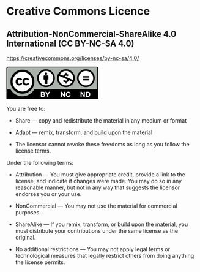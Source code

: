 # Creative Commons Licence

## Attribution-NonCommercial-ShareAlike 4.0 International (CC BY-NC-SA 4.0)

<https://creativecommons.org/licenses/by-nc-sa/4.0/>

<a rel="license" href="http://creativecommons.org/licenses/by-nc-nd/4.0/"><img alt="Creative Commons License" src="docs/assets/img/cc_by-nc-nd.svg" /></a>

You are free to:

-   Share — copy and redistribute the material in any medium or format

-   Adapt — remix, transform, and build upon the material

-   The licensor cannot revoke these freedoms as long as you follow the license terms.

Under the following terms:

-   Attribution — You must give appropriate credit, provide a link to the license, and indicate if changes were made. You may do so in any reasonable manner, but not in any way that suggests the licensor endorses you or your use.

-   NonCommercial — You may not use the material for commercial purposes.

-   ShareAlike — If you remix, transform, or build upon the material, you must distribute your contributions under the same license as the original.

-   No additional restrictions — You may not apply legal terms or technological measures that legally restrict others from doing anything the license permits.
